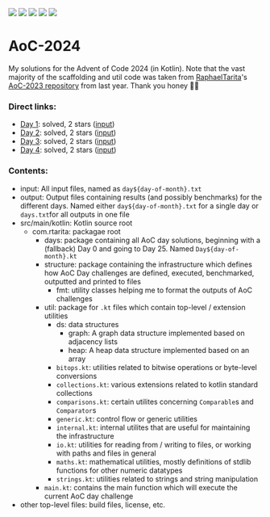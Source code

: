 ![](https://img.shields.io/badge/Kotlin-2.1.0-7F52FF?logo=kotlin)
![](https://img.shields.io/badge/Gradle-8.11.1-02303A?logo=gradle)
![](https://img.shields.io/badge/day%20📆-4-red)
![](https://img.shields.io/badge/stars%20⭐-8-gold)
![](https://img.shields.io/badge/days%20completed%20✅-4-58CC02)

# AoC-2024

My solutions for the Advent of Code 2024 (in Kotlin). Note that the vast majority of the scaffolding and util code was
taken from [RaphaelTarita](https://github.com/RaphaelTarita)'s [AoC-2023 repository](https://github.com/RaphaelTarita/AoC-2023) from last year.
Thank you honey 🫶🏼

### Direct links:

- [Day 1](src/main/kotlin/com/r3tro04/days/Day1.kt): solved, 2 stars ([input](input/day1.txt))
- [Day 2](src/main/kotlin/com/r3tro04/days/Day2.kt): solved, 2 stars ([input](input/day2.txt))
- [Day 3](src/main/kotlin/com/r3tro04/days/Day3.kt): solved, 2 stars ([input](input/day3.txt))
- [Day 4](src/main/kotlin/com/r3tro04/days/Day4.kt): solved, 2 stars ([input](input/day4.txt))


### Contents:

- input: All input files, named as `day${day-of-month}.txt`
- output: Output files containing results (and possibly benchmarks) for the different days. Named
  either `day${day-of-month}.txt` for a single day or `days.txt`for all outputs in one file
- src/main/kotlin: Kotlin source root
    - com.rtarita: packagae root
        - days: package containing all AoC day solutions, beginning with a (fallback) Day 0 and going to Day 25.
          Named `Day${day-of-month}.kt`
        - structure: package containing the infrastructure which defines how AoC Day challenges are defined, executed,
          benchmarked, outputted and printed to files
            - fmt: utility classes helping me to format the outputs of AoC challenges
        - util: package for `.kt` files which contain top-level / extension utilities
            - ds: data structures
                - graph: A graph data structure implemented based on adjacency lists
                - heap: A heap data structure implemented based on an array
            - `bitops.kt`: utilities related to bitwise operations or byte-level conversions
            - `collections.kt`: various extensions related to kotlin standard collections
            - `comparisons.kt`: certain utilites concerning `Comparable`s and `Comparator`s
            - `generic.kt`: control flow or generic utilities
            - `internal.kt`: internal utilites that are useful for maintaining the infrastructure
            - `io.kt`: utilities for reading from / writing to files, or working with paths and files in general
            - `maths.kt`: mathematical utilities, mostly definitions of stdlib functions for other numeric datatypes
            - `strings.kt`: utilities related to strings and string manipulation
        - `main.kt`: contains the main function which will execute the current AoC day challenge
- other top-level files: build files, license, etc.